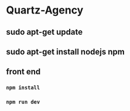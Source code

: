 # Quartz-Agency

## sudo apt-get update
## sudo apt-get install nodejs npm

## front end

### `npm install`

### `npm run dev`




